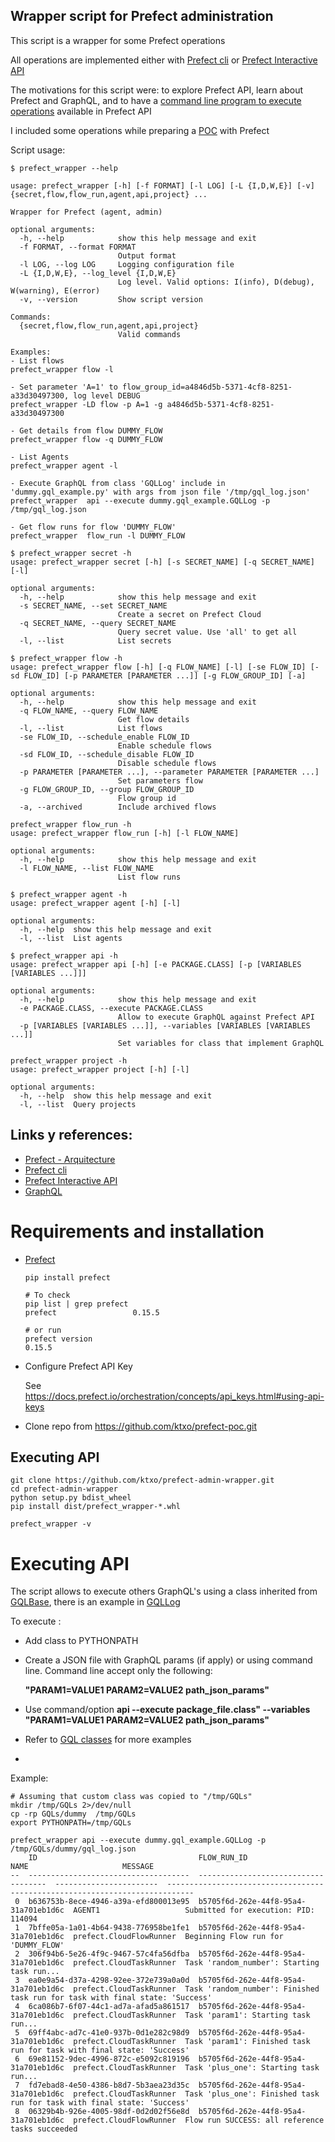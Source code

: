 ## Wrapper script for Prefect administration 

This script is a wrapper for some Prefect operations

All operations are implemented either with [Prefect cli](https://docs.prefect.io/orchestration/concepts/cli.html) or [Prefect Interactive API](https://docs.prefect.io/orchestration/ui/interactive-api.html)

The motivations for this script were: to explore Prefect API, learn about Prefect and GraphQL, and to have a [command line program to execute operations](#executing-api) available in Prefect API


I included some operations while preparing a [POC](https://github.com/ktxo/prefect-poc.git) with Prefect 

Script usage:
```
$ prefect_wrapper --help

usage: prefect_wrapper [-h] [-f FORMAT] [-l LOG] [-L {I,D,W,E}] [-v] {secret,flow,flow_run,agent,api,project} ...

Wrapper for Prefect (agent, admin)

optional arguments:
  -h, --help            show this help message and exit
  -f FORMAT, --format FORMAT
                        Output format
  -l LOG, --log LOG     Logging configuration file
  -L {I,D,W,E}, --log_level {I,D,W,E}
                        Log level. Valid options: I(info), D(debug), W(warning), E(error)
  -v, --version         Show script version

Commands:
  {secret,flow,flow_run,agent,api,project}
                        Valid commands

Examples:
- List flows 
prefect_wrapper flow -l

- Set parameter 'A=1' to flow_group_id=a4846d5b-5371-4cf8-8251-a33d30497300, log level DEBUG
prefect_wrapper -LD flow -p A=1 -g a4846d5b-5371-4cf8-8251-a33d30497300

- Get details from flow DUMMY_FLOW
prefect_wrapper flow -q DUMMY_FLOW 

- List Agents 
prefect_wrapper agent -l

- Execute GraphQL from class 'GQLLog' include in 'dummy.gql_example.py' with args from json file '/tmp/gql_log.json'
prefect_wrapper  api --execute dummy.gql_example.GQLLog -p /tmp/gql_log.json

- Get flow runs for flow 'DUMMY_FLOW'
prefect_wrapper  flow_run -l DUMMY_FLOW
```
```
$ prefect_wrapper secret -h
usage: prefect_wrapper secret [-h] [-s SECRET_NAME] [-q SECRET_NAME] [-l]

optional arguments:
  -h, --help            show this help message and exit
  -s SECRET_NAME, --set SECRET_NAME
                        Create a secret on Prefect Cloud
  -q SECRET_NAME, --query SECRET_NAME
                        Query secret value. Use 'all' to get all
  -l, --list            List secrets
```

```
$ prefect_wrapper flow -h
usage: prefect_wrapper flow [-h] [-q FLOW_NAME] [-l] [-se FLOW_ID] [-sd FLOW_ID] [-p PARAMETER [PARAMETER ...]] [-g FLOW_GROUP_ID] [-a]

optional arguments:
  -h, --help            show this help message and exit
  -q FLOW_NAME, --query FLOW_NAME
                        Get flow details
  -l, --list            List flows
  -se FLOW_ID, --schedule_enable FLOW_ID
                        Enable schedule flows
  -sd FLOW_ID, --schedule_disable FLOW_ID
                        Disable schedule flows
  -p PARAMETER [PARAMETER ...], --parameter PARAMETER [PARAMETER ...]
                        Set parameters flow
  -g FLOW_GROUP_ID, --group FLOW_GROUP_ID
                        Flow group id
  -a, --archived        Include archived flows
```

```
prefect_wrapper flow_run -h
usage: prefect_wrapper flow_run [-h] [-l FLOW_NAME]

optional arguments:
  -h, --help            show this help message and exit
  -l FLOW_NAME, --list FLOW_NAME
                        List flow runs
```

```
$ prefect_wrapper agent -h
usage: prefect_wrapper agent [-h] [-l]

optional arguments:
  -h, --help  show this help message and exit
  -l, --list  List agents
```

```
$ prefect_wrapper api -h
usage: prefect_wrapper api [-h] [-e PACKAGE.CLASS] [-p [VARIABLES [VARIABLES ...]]]

optional arguments:
  -h, --help            show this help message and exit
  -e PACKAGE.CLASS, --execute PACKAGE.CLASS
                        Allow to execute GraphQL against Prefect API
  -p [VARIABLES [VARIABLES ...]], --variables [VARIABLES [VARIABLES ...]]
                        Set variables for class that implement GraphQL
```

```
prefect_wrapper project -h
usage: prefect_wrapper project [-h] [-l]

optional arguments:
  -h, --help  show this help message and exit
  -l, --list  Query projects
```

## Links y references:
- [Prefect - Arquitecture](https://docs.prefect.io/orchestration/#architecture-overview)
- [Prefect cli](https://docs.prefect.io/orchestration/concepts/cli.html)
- [Prefect Interactive API](https://docs.prefect.io/orchestration/ui/interactive-api.html)
- [GraphQL](https://graphql.org/)

# Requirements and installation

   
- [Prefect](https://docs.prefect.io/core/getting_started/install.html)
  ```
  pip install prefect
  
  # To check
  pip list | grep prefect
  prefect                 0.15.5  
  
  # or run 
  prefect version
  0.15.5
  ```

- Configure Prefect API Key

  See https://docs.prefect.io/orchestration/concepts/api_keys.html#using-api-keys


- Clone repo from https://github.com/ktxo/prefect-poc.git
## Executing API
```
git clone https://github.com/ktxo/prefect-admin-wrapper.git
cd prefect-admin-wrapper
python setup.py bdist_wheel 
pip install dist/prefect_wrapper-*.whl

prefect_wrapper -v
```

# Executing API
The script allows to execute others GraphQL's using a class inherited from [GQLBase](ktxo/prefect/admin/gql/base.py), there is an example in [GQLLog](GQLs/dummy/gql_example.py)

To execute :
- Add class to PYTHONPATH
- Create a JSON file with GraphQL params (if apply) or using command line. Command line accept only the following:

  **"PARAM1=VALUE1 PARAM2=VALUE2 path_json_params"**
- Use command/option **api --execute package_file.class" --variables "PARAM1=VALUE1 PARAM2=VALUE2 path_json_params"**
- Refer to [GQL classes](ktxo/prefect/admin/gql) for more examples
- 
Example:
```
# Assuming that custom class was copied to "/tmp/GQLs"
mkdir /tmp/GQLs 2>/dev/null
cp -rp GQLs/dummy  /tmp/GQLs
export PYTHONPATH=/tmp/GQLs

prefect_wrapper api --execute dummy.gql_example.GQLLog -p /tmp/GQLs/dummy/gql_log.json
    ID                                    FLOW_RUN_ID                           NAME                     MESSAGE
--  ------------------------------------  ------------------------------------  -----------------------  ----------------------------------------------------------------------------
 0  b636753b-8ece-4946-a39a-efd800013e95  b5705f6d-262e-44f8-95a4-31a701eb1d6c  AGENT1                   Submitted for execution: PID: 114094
 1  7bffe05a-1a01-4b64-9438-776958be1fe1  b5705f6d-262e-44f8-95a4-31a701eb1d6c  prefect.CloudFlowRunner  Beginning Flow run for 'DUMMY_FLOW'
 2  306f94b6-5e26-4f9c-9467-57c4fa56dfba  b5705f6d-262e-44f8-95a4-31a701eb1d6c  prefect.CloudTaskRunner  Task 'random_number': Starting task run...
 3  ea0e9a54-d37a-4298-92ee-372e739a0a0d  b5705f6d-262e-44f8-95a4-31a701eb1d6c  prefect.CloudTaskRunner  Task 'random_number': Finished task run for task with final state: 'Success'
 4  6ca086b7-6f07-44c1-ad7a-afad5a861517  b5705f6d-262e-44f8-95a4-31a701eb1d6c  prefect.CloudTaskRunner  Task 'param1': Starting task run...
 5  69ff4abc-ad7c-41e0-937b-0d1e282c98d9  b5705f6d-262e-44f8-95a4-31a701eb1d6c  prefect.CloudTaskRunner  Task 'param1': Finished task run for task with final state: 'Success'
 6  69e81152-9dec-4996-872c-e5092c819196  b5705f6d-262e-44f8-95a4-31a701eb1d6c  prefect.CloudTaskRunner  Task 'plus_one': Starting task run...
 7  fd7ebad8-4e50-4386-b8d7-5b3aea23d35c  b5705f6d-262e-44f8-95a4-31a701eb1d6c  prefect.CloudTaskRunner  Task 'plus_one': Finished task run for task with final state: 'Success'
 8  06329b4b-926e-4005-98df-0d2d02f56e8d  b5705f6d-262e-44f8-95a4-31a701eb1d6c  prefect.CloudFlowRunner  Flow run SUCCESS: all reference tasks succeeded

```